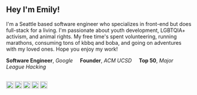 ###
Hey I'm Emily!
---

I'm a Seattle based software engineer who specializes in front-end but does full-stack for a living. I'm passionate about youth development, LGBTQIA+ activism, and animal rights.  My free time's spent volunteering, running marathons, consuming tons of kbbq and boba, and going on adventures with my loved ones. Hope you enjoy my work!

**Software Engineer**, _Google_ &nbsp;&nbsp;&nbsp;
**Founder**, _ACM UCSD_ &nbsp;&nbsp;&nbsp;
**Top 50**, _Major League Hacking_
<br/>
<br/>

<a href="https://www.facebook.com/empressily">
  <img align="left" alt="Emily's Facebook" width="20px" src="https://cdn.jsdelivr.net/npm/simple-icons@v3/icons/facebook.svg" />
</a>
<a href="https://www.instagram.com/empress.emi">
  <img align="left" alt="Emily's Instagram" width="20px" src="https://cdn.jsdelivr.net/npm/simple-icons@v3/icons/instagram.svg" />
</a>
<a href="https://linkedin.com/in/emilyhuongnguyen">
  <img align="left" alt="Emily's LinkedIn" width="20px" src="https://cdn.jsdelivr.net/npm/simple-icons@v3/icons/linkedin.svg" />
</a>
<a href="https://www.facebook.com/empressily">
  <img align="left" alt="Emily's Medium" width="20px" src="https://cdn.jsdelivr.net/npm/simple-icons@v3/icons/medium.svg" />
</a>
<a href="https://www.facebook.com/empressily">
  <img align="left" alt="Emily's Strava" width="20px" src="https://cdn.jsdelivr.net/npm/simple-icons@v3/icons/strava.svg" />
</a>
